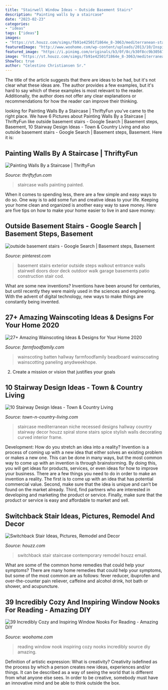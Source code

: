 ```yaml
---
title: "Stairwell Window Ideas ~ Outside Basement Stairs"
description: "Painting walls by a staircase"
date: "2023-02-23"
categories:
- "ideas"
tags: ["ideas"]
images:
- "https://st.houzz.com/simgs/fb91e42501f1864e_8-3063/mediterranean-staircase.jpg"
featuredImage: "http://www.woohome.com/wp-content/uploads/2013/10/Inspiring-Window-Reading-Nook-22.jpg"
featured_image: "https://i.pinimg.com/originals/b3/0f/8c/b30f8cc9b30567af5f27b1a479d2250e.jpg"
image: "https://st.houzz.com/simgs/fb91e42501f1864e_8-3063/mediterranean-staircase.jpg"
ShowToc: true
author: "Celestino Christiansen Sr."
---
```



The title of the article suggests that there are ideas to be had, but it's not clear what these ideas are. The author provides a few examples, but it's hard to say which of these examples is most relevant to the reader. Additionally, the author does not offer any clear explanations or recommendations for how the reader can improve their thinking.

	

		
looking for Painting Walls By a Staircase | ThriftyFun you've came to the right place. We have 6 Pictures about Painting Walls By a Staircase | ThriftyFun like outside basement stairs - Google Search | Basement steps, Basement, 10 Stairway Design Ideas - Town &amp; Country Living and also outside basement stairs - Google Search | Basement steps, Basement. Here it is:
		
    
## Painting Walls By A Staircase | ThriftyFun

<img loading=lazy src="http://img.thrfun.com/img/093/669/staircase_painted_walls_l1.jpg" onerror="this.onerror=null;this.src='https://tse2.mm.bing.net/th?id=OIP.Z08rXGAQXMLsFliS3Ob8TgHaJ4&amp;pid=15.1';" alt="Painting Walls By a Staircase | ThriftyFun">

_Source: thriftyfun.com_

>staircase walls painting painted. 

	

When it comes to spending less, there are a few simple and easy ways to do so. One way is to add some fun and creative ideas to your life. Keeping your home clean and organized is another easy way to save money. Here are five tips on how to make your home easier to live in and save money: 

    
## Outside Basement Stairs - Google Search | Basement Steps, Basement

<img loading=lazy src="https://i.pinimg.com/originals/b3/0f/8c/b30f8cc9b30567af5f27b1a479d2250e.jpg" onerror="this.onerror=null;this.src='https://tse1.mm.bing.net/th?id=OIP.71mT73-cV6YuxczHUKFemQHaJ4&amp;pid=15.1';" alt="outside basement stairs - Google Search | Basement steps, Basement">

_Source: pinterest.com_

>basement stairs exterior outside steps walkout entrance walls stairwell doors door deck outdoor walk garage basements patio construction stair cod. 

	

What are some new inventions?
Inventions have been around for centuries, but until recently they were mainly used in the sciences and engineering. With the advent of digital technology, new ways to make things are constantly being invented.

    
## 27+ Amazing Wainscoting Ideas &amp; Designs For Your Home 2020

<img loading=lazy src="https://i1.wp.com/farmfoodfamily.com/wp-content/uploads/2019/03/3-wainscoting-ideas.jpg?resize=700%2C2000&amp;ssl=1" onerror="this.onerror=null;this.src='https://tse1.mm.bing.net/th?id=OIP.C1ifTW0EHUBaEenVJzXiTwHaVK&amp;pid=15.1';" alt="27+ Amazing Wainscoting Ideas &amp; Designs for Your Home 2020">

_Source: farmfoodfamily.com_

>wainscoting batten hallway farmfoodfamily beadboard wainscoating wainscotting paneling anydweekhope. 

	

2. Create a mission or vision that justifies your goals

    
## 10 Stairway Design Ideas - Town &amp; Country Living

<img loading=lazy src="https://st.houzz.com/simgs/fb91e42501f1864e_8-3063/mediterranean-staircase.jpg" onerror="this.onerror=null;this.src='https://tse1.mm.bing.net/th?id=OIP.Fm6bqIWIVlDVXgbyNZw0UwHaLH&amp;pid=15.1';" alt="10 Stairway Design Ideas - Town &amp; Country Living">

_Source: town-n-country-living.com_

>staircase mediterranean niche recessed designs hallway country stairway decor houzz spiral stone stairs spice stylish walls decorating curved interior frame. 

	

Development: How do you stretch an idea into a reality?
Invention is a process of coming up with a new idea that either solves an existing problem or makes a new one. This can be done in many ways, but the most common way to come up with an invention is through brainstorming. By doing this, you will get ideas for products, services, or even ideas for how to improve your business.
There are a few things you need to do in order to make an invention a reality. The first is to come up with an idea that has potential commercial value. Second, make sure that the idea is unique and can’t be found on the market already. Third, find partners who are interested in developing and marketing the product or service. Finally, make sure that the product or service is easy and affordable to market and sell.

    
## Switchback Stair Ideas, Pictures, Remodel And Decor

<img loading=lazy src="https://st.hzcdn.com/fimgs/b5915e4802b11786_3394-w500-h666-b0-p0--contemporary-staircase.jpg" onerror="this.onerror=null;this.src='https://tse3.mm.bing.net/th?id=OIP.1G3K6cy0Cm7pmXkIA3SOUgHaJ3&amp;pid=15.1';" alt="Switchback Stair Ideas, Pictures, Remodel and Decor">

_Source: houzz.com_

>switchback stair staircase contemporary remodel houzz email. 

	

What are some of the common home remedies that could help your symptoms?
There are many home remedies that could help your symptoms, but some of the most common are as follows: fever reducer, ibuprofen and over-the-counter pain reliever, caffeine and alcohol drink, hot bath or shower, and acupuncture.

    
## 39 Incredibly Cozy And Inspiring Window Nooks For Reading - Amazing DIY

<img loading=lazy src="http://www.woohome.com/wp-content/uploads/2013/10/Inspiring-Window-Reading-Nook-22.jpg" onerror="this.onerror=null;this.src='https://tse3.mm.bing.net/th?id=OIP.KOToYKdrrvvv8SpYxuOyLgHaIP&amp;pid=15.1';" alt="39 Incredibly Cozy and Inspiring Window Nooks For Reading - Amazing DIY">

_Source: woohome.com_

>reading window nook inspiring cozy nooks incredibly source diy amazing. 

	

Definition of artistic expression: What is creativity?
Creativity isdefined as the process by which a person creates new ideas, experiences and/or things. It can be described as a way of seeing the world that is different from what anyone else sees. In order to be creative, somebody must have an innovative mind and be able to think outside the box.

